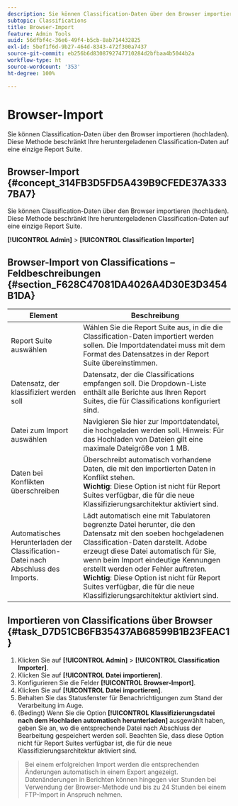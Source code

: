 ```yaml
---
description: Sie können Classification-Daten über den Browser importieren (hochladen). Diese Methode beschränkt Ihre heruntergeladenen Classification-Daten auf eine einzige Report Suite.
subtopic: Classifications
title: Browser-Import
feature: Admin Tools
uuid: 56dfbf4c-36e6-49f4-b5cb-8ab714432825
exl-id: 5bef1f6d-9b27-464d-8343-472f300a7437
source-git-commit: eb256b6d8308792747710284d2bfbaa4b5044b2a
workflow-type: ht
source-wordcount: '353'
ht-degree: 100%

---
```


# Browser-Import

Sie können Classification-Daten über den Browser importieren (hochladen). Diese Methode beschränkt Ihre heruntergeladenen Classification-Daten auf eine einzige Report Suite.

## Browser-Import {#concept_314FB3D5FD5A439B9CFEDE37A3337BA7}

Sie können Classification-Daten über den Browser importieren (hochladen). Diese Methode beschränkt Ihre heruntergeladenen Classification-Daten auf eine einzige Report Suite.

**[!UICONTROL Admin]** > **[!UICONTROL Classification Importer]**

## Browser-Import von Classifications – Feldbeschreibungen {#section_F628C47081DA4026A4D30E3D3454B1DA}

| Element | Beschreibung |
| --- | --- |
| Report Suite auswählen | Wählen Sie die Report Suite aus, in die die Classification-Daten importiert werden sollen. Die Importdatendatei muss mit dem Format des Datensatzes in der Report Suite übereinstimmen. |
| Datensatz, der klassifiziert werden soll | Datensatz, der die Classifications empfangen soll. Die Dropdown-Liste enthält alle Berichte aus Ihren Report Suites, die für Classifications konfiguriert sind. |
| Datei zum Import auswählen | Navigieren Sie hier zur Importdatendatei, die hochgeladen werden soll.  Hinweis: Für das Hochladen von Dateien gilt eine maximale Dateigröße von 1 MB. |
| Daten bei Konflikten überschreiben | Überschreibt automatisch vorhandene Daten, die mit den importierten Daten in Konflikt stehen.<br>**Wichtig**: Diese Option ist nicht für Report Suites verfügbar, die für die neue Klassifizierungsarchitektur aktiviert sind. |
| Automatisches Herunterladen der Classification-Datei nach Abschluss des Imports. | Lädt automatisch eine mit Tabulatoren begrenzte Datei herunter, die den Datensatz mit den soeben hochgeladenen Classification-Daten darstellt. Adobe erzeugt diese Datei automatisch für Sie, wenn beim Import eindeutige Kennungen erstellt werden oder Fehler auftreten.<br>**Wichtig**: Diese Option ist nicht für Report Suites verfügbar, die für die neue Klassifizierungsarchitektur aktiviert sind. |


## Importieren von Classifications über Browser {#task_D7D51CB6FB35437AB68599B1B23FEAC1}

1. Klicken Sie auf **[!UICONTROL Admin]** > **[!UICONTROL Classification Importer]**.
1. Klicken Sie auf **[!UICONTROL Datei importieren]**.
1. Konfigurieren Sie die Felder **[!UICONTROL Browser-Import]**.
1. Klicken Sie auf **[!UICONTROL Datei importieren]**.
1. Behalten Sie das Statusfenster für Benachrichtigungen zum Stand der Verarbeitung im Auge.
1. (Bedingt) Wenn Sie die Option **[!UICONTROL Klassifizierungsdatei nach dem Hochladen automatisch herunterladen]** ausgewählt haben, geben Sie an, wo die entsprechende Datei nach Abschluss der Bearbeitung gespeichert werden soll. Beachten Sie, dass diese Option nicht für Report Suites verfügbar ist, die für die neue Klassifizierungsarchitektur aktiviert sind.

>Bei einem erfolgreichen Import werden die entsprechenden Änderungen automatisch in einem Export angezeigt. Datenänderungen in Berichten können hingegen vier Stunden bei Verwendung der Browser-Methode und bis zu 24 Stunden bei einem FTP-Import in Anspruch nehmen.
